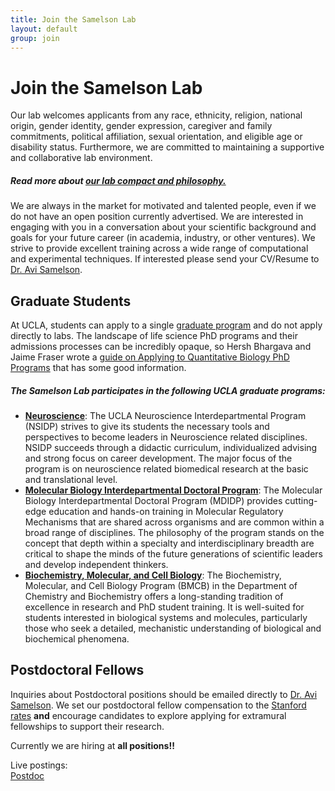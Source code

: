 ```yaml
---
title: Join the Samelson Lab
layout: default
group: join
---
```


# Join the Samelson Lab
Our lab welcomes applicants from any race, ethnicity, religion, national origin, gender identity, gender expression, caregiver and family commitments, political affiliation, sexual orientation, and eligible age or disability status. Furthermore, we are committed to maintaining a supportive and collaborative lab environment.<br>
##### Read more about [our lab compact and philosophy.](/philosophy/)<br>

We are always in the market for motivated and talented people, even if we do not have an open position currently advertised. We are interested in engaging with you in a conversation about your scientific background and goals for your future career (in academia, industry, or other ventures). We strive to provide excellent training across a wide range of computational and experimental techniques. If interested please send your CV/Resume to [Dr. Avi Samelson](/contact).

## Graduate Students

At UCLA, students can apply to a single [graduate program](https://grad.ucla.edu/) and do not apply directly to labs. The landscape of life science PhD programs and their admissions processes can be incredibly opaque, so Hersh Bhargava and Jaime Fraser wrote a [guide on Applying to Quantitative Biology PhD Programs](https://hershbhargava.com/writing/applying-to-phd-programs/) that has some good information. 

##### The Samelson Lab participates in the following UCLA graduate programs:
  * **[Neuroscience](https://neuroscience.ucla.edu/)**: The UCLA Neuroscience Interdepartmental Program (NSIDP) strives to give its students the necessary tools and perspectives to become leaders in Neuroscience related disciplines. NSIDP succeeds through a didactic curriculum, individualized advising and strong focus on career development. The major focus of the program is on neuroscience related biomedical research at the basic and translational level.
  * **[Molecular Biology Interdepartmental Doctoral Program](https://www.mbi.ucla.edu/mbidp)**: The Molecular Biology Interdepartmental Doctoral Program (MDIDP) provides cutting-edge education and hands-on training in Molecular Regulatory Mechanisms that are shared across organisms and are common within a broad range of disciplines. The philosophy of the program stands on the concept that depth within a specialty and interdisciplinary breadth are critical to shape the minds of the future generations of scientific leaders and develop independent thinkers.
  * **[Biochemistry, Molecular, and Cell Biology](https://bmsb.chem.ucla.edu/)**: The Biochemistry, Molecular, and Cell Biology Program (BMCB) in the Department of Chemistry and Biochemistry offers a long-standing tradition of excellence in research and PhD student training. It is well-suited for students interested in biological systems and molecules, particularly those who seek a detailed, mechanistic understanding of biological and biochemical phenomena. ​​

## Postdoctoral Fellows

Inquiries about Postdoctoral positions should be emailed directly to [Dr. Avi Samelson](/contact). We set our postdoctoral fellow compensation to the [Stanford rates](https://postdocs.stanford.edu/funding-levels-and-guidelines) **and** encourage candidates to explore applying for extramural fellowships to support their research.

Currently we are hiring at **all positions!!**

Live postings: <br>
[Postdoc](https://recruit.apo.ucla.edu/JPF10069) <br>

